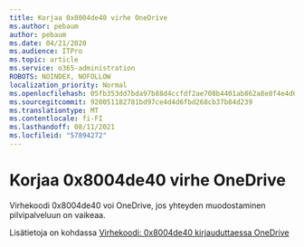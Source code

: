 ```yaml
---
title: Korjaa 0x8004de40 virhe OneDrive
ms.author: pebaum
author: pebaum
ms.date: 04/21/2020
ms.audience: ITPro
ms.topic: article
ms.service: o365-administration
ROBOTS: NOINDEX, NOFOLLOW
localization_priority: Normal
ms.openlocfilehash: 05fb353dd7bda97b88d4ccfdf2ae708b4401ab862a8e8f4e4d0246b75011cad0
ms.sourcegitcommit: 920051182781bd97ce4d4d6fbd268cb37b84d239
ms.translationtype: MT
ms.contentlocale: fi-FI
ms.lasthandoff: 08/11/2021
ms.locfileid: "57894272"
---
```

# <a name="fix-0x8004de40-error-in-onedrive"></a>Korjaa 0x8004de40 virhe OneDrive

Virhekoodi 0x8004de40 voi OneDrive, jos yhteyden muodostaminen pilvipalveluun on vaikeaa. 

Lisätietoja on kohdassa [Virhekoodi: 0x8004de40 kirjauduttaessa OneDrive](https://docs.microsoft.com/sharepoint/troubleshoot/administration/error-0x8004de40-in-onedrive)